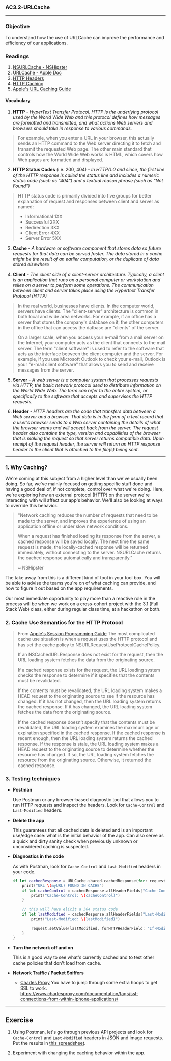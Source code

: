 ### AC3.2-URLCache
---

### Objective
To understand how the use of URLCache can improve the performance and efficiency of our applications.

### Readings

1. [NSURLCache - NSHipster](http://nshipster.com/nsurlcache/)
2. [URLCache - Apple Doc](https://developer.apple.com/reference/foundation/urlcache)
3. [HTTP Headers](https://www.w3.org/Protocols/rfc2616/rfc2616-sec14.html)
4. [HTTP Caching](http://www.w3.org/Protocols/rfc2616/rfc2616-sec13.html#sec13)
5. [Apple's URL Caching Guide](https://developer.apple.com/library/content/documentation/Cocoa/Conceptual/URLLoadingSystem/URLLoadingSystem.html#//apple_ref/doc/uid/10000165-BCICJDHA)

#### Vocabulary

1. **HTTP** - *HyperText Transfer Protocol. HTTP is the underlying protocol used by the World Wide Web and this protocol defines how messages are formatted and transmitted, and what actions Web servers and browsers should take in response to various commands.*

>For example, when you enter a URL in your browser, this actually sends an HTTP command to the Web server directing it to fetch and transmit the requested Web page. The other main standard that controls how the World Wide Web works is HTML, which covers how Web pages are formatted and displayed.

2. **HTTP Status Codes** (i.e. 200, 404) - *In HTTP/1.0 and since, the first line of the HTTP response is called the status line and includes a numeric status code (such as "404") and a textual reason phrase (such as "Not Found")*

> HTTP status code is primarily divided into five groups for better explanation of request and responses between client and server as named:
>  * Informational 1XX
>  * Successful 2XX
>  * Redirection 3XX
>  * Client Error 4XX
>  * Server Error 5XX

3. **Cache** - *A hardware or software component that stores data so future requests for that data can be served faster. The data stored in a cache might be the result of an earlier computation, or the duplicate of data stored elsewhere*

4. **Client** - *The client side of a client-server architecture. Typically, a client is an application that runs on a personal computer or workstation and relies on a server to perform some operations. The communication between client and server takes place using the Hypertext Transfer Protocol (HTTP)*

>In the real world, businesses have clients. In the computer world, servers have clients. The "client-server" architecture is common in both local and wide area networks. For example, if an office has a server that stores the company's database on it, the other computers in the office that can access the datbase are "clients" of the server.
>
>On a larger scale, when you access your e-mail from a mail server on the Internet, your computer acts as the client that connects to the mail server. The term "client software" is used to refer to the software that acts as the interface between the client computer and the server. For example, if you use Microsoft Outlook to check your e-mail, Outlook is your "e-mail client software" that allows you to send and receive messages from the server.

5. **Server** - *A web server is a computer system that processes requests via HTTP, the basic network protocol used to distribute information on the World Wide Web. The term can refer to the entire system, or specifically to the software that accepts and supervises the HTTP requests.*

6. **Header** - *HTTP headers are the code that transfers data between a Web server and a browser. That data is in the form of a text record that a user's browser sends to a Web server containing the details of what the browser wants and will accept back from the server. The request header also contains the type, version and capabilities of the browser that is making the request so that server returns compatible data. Upon receipt of the request header, the server will return an HTTP response header to the client that is attached to the file(s) being sent.*
---

### 1. Why Caching?

We're coming at this subject from a higher level than we've usually been doing. So far, we've mainly focused
on getting specific stuff done and having a good deal of, if not complete, control over what we're doing.
Here, we're exploring how an external protocol (HTTP) on the server we're interacting with will affect our 
app's behavior. We'll also be looking at ways to override this behavior. 

>"Network caching reduces the number of requests that need to be made to the server, and improves the experience of using an application offline or under slow network conditions.
>
>When a request has finished loading its response from the server, a cached response will be saved locally. The next time the same request is made, the locally-cached response will be returned immediately, without connecting to the server. NSURLCache returns the cached response automatically and transparently."
>
>~ NSHipster

The take away from this is a different kind of tool in your tool box. You will be able to advise
the teams you're on of what caching can provide, and how to figure it out based on the app requirements.

Our most immediate opportunity to play more than a reactive role in the process will be when we 
work on a cross-cohort project with the 3.1 (Full Stack Web) class, either during regular class time, 
at a hackathon or both.

### 2. Cache Use Semantics for the HTTP Protocol

> From [Apple's Session Programming Guide](https://developer.apple.com/library/content/documentation/Cocoa/Conceptual/URLLoadingSystem/Concepts/CachePolicies.html)
> The most complicated cache use situation is when a request uses the HTTP protocol and has set the cache policy to 
> NSURLRequestUseProtocolCachePolicy.
> 
> If an NSCachedURLResponse does not exist for the request, then the URL loading system fetches the data from the 
> originating source.
> 
> If a cached response exists for the request, the URL loading system checks the response to determine if it 
> specifies that the contents must be revalidated.
> 
> If the contents must be revalidated, the URL loading system makes a HEAD request to the originating source
> to see if the  resource has changed. If it has not changed, then the URL loading system returns the cached
> response. If it has changed, the URL loading system fetches the data from the originating source.
> 
> If the cached response doesn’t specify that the contents must be revalidated, the URL loading system 
> examines the maximum  age or expiration specified in the cached response. If the cached response is 
> recent enough, then the URL loading system  returns the cached response. If the response is stale, 
> the URL loading system makes a HEAD request to the originating  source to determine whether the 
> resource has changed. If so, the URL loading system fetches the resource from the  originating source.
> Otherwise, it returned the cached response.

### 3. Testing techniques

* **Postman**
    
    Use Postman or any browser-based diagnostic tool that allows you to run HTTP requests
    and inspect the headers. Look for ```Cache-Control``` and ```Last-Modified``` headers.

* **Delete the app**

    This guarantees that all cached data is deleted and is an important use/edge case: what is 
    the initial behavior of the app. Can also serve as a quick and dirty sanity check when 
    previously unknown or unconsidered caching is suspected.

* **Diagnostics in the code**

    As with Postman, look for ```Cache-Control``` and ```Last-Modified``` headers in your code.

    ```swift
    if let cachedResponse = URLCache.shared.cachedResponse(for: request)?.response as? HTTPURLResponse {
        print("URL \(myURL) FOUND IN CACHE")
        if let cacheControl = cachedResponse.allHeaderFields["Cache-Control"] as? String {
            print("Cache-Control: \(cacheControl)")
        }
        
        // this will have elicit a 304 status code
        if let lastModified = cachedResponse.allHeaderFields["Last-Modified"] as? String {
            print("Last-Modified: \(lastModified)")
            
            request.setValue(lastModified, forHTTPHeaderField: "If-Modified-Since")
        }
    }
    ```

* **Turn the network off and on**
    
    This is a good way to see what's currently cached and to test other cache policies that
    don't load from cache.

* **Network Traffic / Packet Sniffers**
    * [Charles Proxy](https://www.charlesproxy.com)
    You have to jump through some extra hoops to get SSL to work.
    https://www.charlesproxy.com/documentation/faqs/ssl-connections-from-within-iphone-applications/

---

## Exercise

1. Using Postman, let's go through previous API projects and look for ```Cache-Control``` and
 ```Last-Modified``` headers in JSON and image requests. Put the results in [this spreadsheet](https://docs.google.com/spreadsheets/d/1Na7V3h6LFg-n4HWyp7JzGTiCnrQu1cQ15-8ebgz-rUA/edit#gid=0).

2. Experiment with changing the caching behavior within the app.

